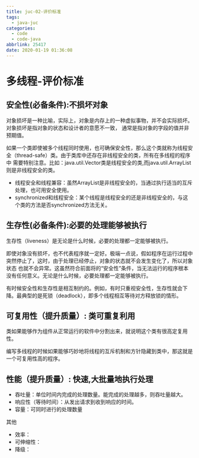 ```yaml
---
title: juc-02-评价标准
tags:
  - java-juc
categories:
  - code
  - code-java
abbrlink: 25417
date: 2020-01-19 01:36:08
---
```

# 多线程-评价标准

## 安全性(必备条件):不损坏对象

对象损坏是一种比喻，实际上，对象是内存上的一种虚拟事物，并不会实际损坏。对象损坏是指对象的状态和设计者的意愿不一致， 通常是指对象的字段的值并非预期值。

如果一个类即使被多个线程同时使用，也可确保安全性，那么这个类就称为线程安全（thread-safe）类。由于类库中还存在非线程安全的类，所有在多线程的程序中
需要特别注意。比如：java.util.Vector类是线程安全的类,而java.util.ArrayList则是非线程安全的类。

- 线程安全和线程兼容：虽然ArrayList是非线程安全的，当通过执行适当的互斥处理，也可用安全使用。
- synchronized和线程安全：某个线程是线程安全的还是非线程安全的，与这个类的方法是否synchronized方法无关。

## 生存性(必备条件):必要的处理能够被执行

生存性（liveness）是无论是什么时候，必要的处理都一定能够被执行。

即使对象没有损坏，也不代表程序就一定好。极端一点说，假如程序在运行过程中突然停止了，这时，由于处理已经停止，对象的状态就不会发生变化了，所以对象状态
也就不会异常。这虽然符合前面将的“安全性”条件，当无法运行的程序根本没有任何意义。无论是什么时候，必要处理都一定能够被执行。

有时候安全性和生存性是相互制约的。例如，有时只重视安全性，生存性就会下降。最典型的是死锁（deadlock），即多个线程相互等待对方释放锁的情形。

## 可复用性（提升质量）: 类可重复利用

类如果能够作为组件从正常运行的软件中分割出来，就说明这个类有很高定复用性。

编写多线程的时候如果能够巧妙地将线程的互斥机制和方针隐藏到类中，那这就是一个可复用性高的程序。

## 性能（提升质量）: 快速,大批量地执行处理

- 吞吐量：单位时间内完成的处理数量。能完成的处理越多，则吞吐量越大。
- 响应性（等待时间）：从发出请求到收到响应的时间。
- 容量：可同时进行的处理数量

其他

- 效率：
- 可伸缩性：
- 降级：










